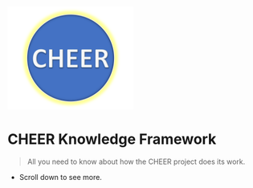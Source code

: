 <!--- ![logo](_media/CHEER_logo.svg) --->

<img src="_media/CHEER_logo.svg" width=250>

# CHEER Knowledge Framework

> All you need to know about how the CHEER project does its work.

- Scroll down to see more.


